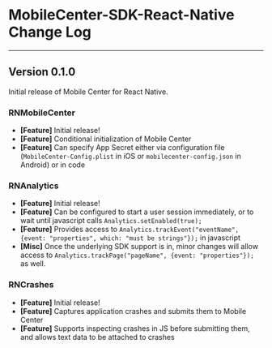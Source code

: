 # MobileCenter-SDK-React-Native Change Log

___

## Version 0.1.0

Initial release of Mobile Center for React Native.

### RNMobileCenter

* **[Feature]** Initial release!
* **[Feature]** Conditional initialization of Mobile Center
* **[Feature]** Can specify App Secret either via configuration file (`MobileCenter-Config.plist` in iOS or `mobilecenter-config.json` in Android) or in code

### RNAnalytics

* **[Feature]** Initial release!
* **[Feature]** Can be configured to start a user session immediately, or to wait until javascript calls `Analytics.setEnabled(true);`
* **[Feature]** Provides access to `Analytics.trackEvent("eventName", {event: "properties", which: "must be strings"});` in javascript
* **[Misc]** Once the underlying SDK support is in, minor changes will allow access to `Analytics.trackPage("pageName", {event: "properties"});` as well.

### RNCrashes

* **[Feature]** Initial release!
* **[Feature]** Captures application crashes and submits them to Mobile Center
* **[Feature]** Supports inspecting crashes in JS before submitting them, and allows text data to be attached to crashes
